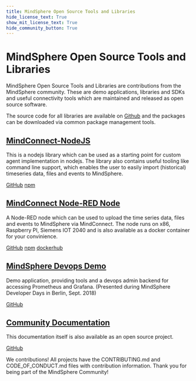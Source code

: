 ```yaml
---
title: MindSphere Open Source Tools and Libraries
hide_license_text: True
show_mit_license_text: True
hide_community_button: True
---
```


# MindSphere Open Source Tools and Libraries 

MindSphere Open Source Tools and Libraries are contributions from the MindSphere community. These are demo applications, libraries and SDKs and useful connectivity tools which are maintained and released as open source software. 

The source code for all libraries are available on [<i class="fab fa-github"></i> Github](https://github.com/mindsphere/)
and the packages can be downloaded via common package management tools.

## [MindConnect-NodeJS ](../mindconnect-nodejs/index.md) 

This is a nodejs library which can be used as a starting point for custom agent implementation in nodejs. The library also contains useful tooling like command line support, which enables the user to easily import (historical) timeseries data, files and events to MindSphere. 

[<i class="fab fa-github"></i> GitHub](https://github.com/mindsphere/mindconnect-nodejs) [<i class="fab fa-npm"></i> npm](https://www.npmjs.com/package/@mindconnect/mindconnect-nodejs) 

## [MindConnect Node-RED Node](../node-red-contrib-mindconnect/index.md)

A Node-RED node which can be used to upload the time series data, files and events to MindSphere via MindConnect.  The node runs on x86, Raspberry PI, Siemens IOT 2040 and is also available as a docker container for your convinience.

[<i class="fab fa-github"></i> GitHub](https://github.com/mindsphere/node-red-contrib-mindconnect) [<i class="fab fa-npm"></i> npm](https://www.npmjs.com/package/@mindconnect/node-red-contrib-mindconnect) [<i class="fab fa-docker"></i> dockerhub](https://hub.docker.com/r/mindconnect/node-red-contrib-mindconnect)

## [MindSphere Devops Demo](../mindsphere-devops-demo/index.md)

Demo application, providing tools and a devops admin backend for accessing Prometheus and Grafana. (Presented during MindSphere Developer Days in Berlin, Sept. 2018)

[<i class="fab fa-github"></i> GitHub](https://github.com/mindsphere/devops-demo)

## [Community Documentation](./index.md)

This documentation itself is also available as an open source project.

[<i class="fab fa-github"></i> GitHub](https://github.com/mindsphere/mindsphere.github.io) 

We <i class="fa fa-heart"></i> contributions! All projects have the CONTRIBUTING.md and CODE_OF_CONDUCT.md files with contribution information. Thank you for being part of the MindSphere Community!


